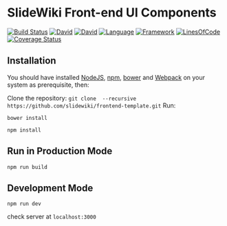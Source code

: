 # SlideWiki Front-end UI Components #
[![Build Status](https://orca.snap-ci.com/slidewiki/frontend-template/branch/master/build_image)](https://orca.snap-ci.com/slidewiki/frontend-template/branch/master)
[![David](https://img.shields.io/david/slidewiki/frontend-template.svg?style=flat-square)](https://david-dm.org/slidewiki/frontend-template)
[![David](https://img.shields.io/david/dev/slidewiki/frontend-template.svg?style=flat-square)](https://david-dm.org/slidewiki/frontend-template#info=devDependencies)
[![Language](https://img.shields.io/badge/Language-Javascript%20ECMA2015-lightgrey.svg?style=flat-square)](https://developer.mozilla.org/en-US/docs/Web/JavaScript)
[![Framework](https://img.shields.io/badge/Framework-NodeJS%205.7.0-blue.svg?style=flat-square)](https://nodejs.org/)
[![LinesOfCode](https://img.shields.io/badge/LOC-1271-lightgrey.svg?style=flat-square)](https://github.com/slidewiki/Microservice-Template/blob/master/application/package.json)
[![Coverage Status](https://coveralls.io/repos/github/slidewiki/frontend-template/badge.svg?branch=master)](https://coveralls.io/github/slidewiki/frontend-template?branch=master)


## Installation ##

You should have installed [NodeJS](https://nodejs.org/), [npm](https://github.com/npm/npm), [bower](http://bower.io/) and [Webpack](https://webpack.github.io/) on your system as prerequisite, then:

Clone the repository: `git clone  --recursive https://github.com/slidewiki/frontend-template.git`
Run:

`bower install`

`npm install`

## Run in Production Mode ##

`npm run build`


## Development Mode ##

`npm run dev`

check server at `localhost:3000`
